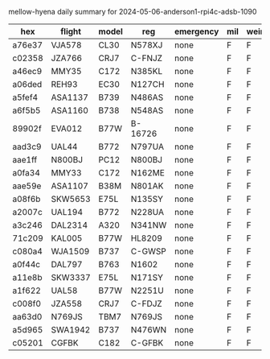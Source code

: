 mellow-hyena daily summary for 2024-05-06-anderson1-rpi4c-adsb-1090

|hex|flight|model|reg|emergency|mil|weirdo|
|--|--|--|--|--|--|--|
|a76e37|VJA578|CL30|N578XJ|none|F|F|
|c02358|JZA766|CRJ7|C-FNJZ|none|F|F|
|a46ec9|MMY35|C172|N385KL|none|F|F|
|a06ded|REH93|EC30|N127CH|none|F|F|
|a5fef4|ASA1137|B739|N486AS|none|F|F|
|a6f5b5|ASA1160|B738|N548AS|none|F|F|
|89902f|EVA012|B77W|B-16726|none|F|F|
|aad3c9|UAL44|B772|N797UA|none|F|F|
|aae1ff|N800BJ|PC12|N800BJ|none|F|F|
|a0fa34|MMY33|C172|N162ME|none|F|F|
|aae59e|ASA1107|B38M|N801AK|none|F|F|
|a08f6b|SKW5653|E75L|N135SY|none|F|F|
|a2007c|UAL194|B772|N228UA|none|F|F|
|a3c246|DAL2314|A320|N341NW|none|F|F|
|71c209|KAL005|B77W|HL8209|none|F|F|
|c080a4|WJA1509|B737|C-GWSP|none|F|F|
|a0f44c|DAL797|B763|N1602|none|F|F|
|a11e8b|SKW3337|E75L|N171SY|none|F|F|
|a1f622|UAL58|B77W|N2251U|none|F|F|
|c008f0|JZA558|CRJ7|C-FDJZ|none|F|F|
|aa63d0|N769JS|TBM7|N769JS|none|F|F|
|a5d965|SWA1942|B737|N476WN|none|F|F|
|c05201|CGFBK|C182|C-GFBK|none|F|F|
